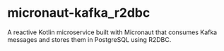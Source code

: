 # micronaut-kafka_r2dbc
A reactive Kotlin microservice built with Micronaut that consumes Kafka messages and stores them in PostgreSQL using R2DBC.
